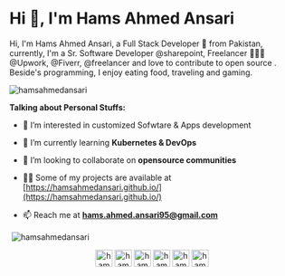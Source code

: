<h1>Hi 👋, I'm Hams Ahmed Ansari</h1>
<p>Hi, I'm Hams Ahmed Ansari, a Full Stack Developer 🚀 from Pakistan, currently, I'm a Sr. Software Developer @sharepoint, Freelancer 👨🏽‍💻 @Upwork, @Fiverr, @freelancer and love to contribute to open source . Beside's programming, I enjoy eating food, traveling and gaming.</p>

<p align="left"> <img src="https://komarev.com/ghpvc/?username=hamsahmedansari" alt="hamsahmedansari" /> </p>
<b>Talking about Personal Stuffs:</b>

- 👀 I’m interested in customized Sofwtare & Apps development

- 🌱 I’m currently learning **Kubernetes & DevOps**

- 👯 I’m looking to collaborate on **opensource communities**

- 👨‍💻 Some of my projects are available at [https://hamsahmedansari.github.io/](https://hamsahmedansari.github.io/)

- 📫 Reach me at **hams.ahmed.ansari95@gmail.com**

<p>&nbsp;<img align="center" src="https://github-readme-stats.vercel.app/api?username=hamsahmedansari&show_icons=true" alt="hamsahmedansari" /></p>

<p align="center">
<a href="https://twitter.com/hamsahmedansari" target="blank"><img align="center" src="https://cdn.jsdelivr.net/npm/simple-icons@3.0.1/icons/twitter.svg" alt="hamsahmedansari" height="30" width="30" /></a>
<a href="https://linkedin.com/in/hamsahmedansari" target="blank"><img align="center" src="https://cdn.jsdelivr.net/npm/simple-icons@3.0.1/icons/linkedin.svg" alt="hamsahmedansari" height="30" width="30" /></a>
<a href="https://stackoverflow.com/users/hamsahmedansari" target="blank"><img align="center" src="https://cdn.jsdelivr.net/npm/simple-icons@3.0.1/icons/stackoverflow.svg" alt="hamsahmedansari" height="30" width="30" /></a>
<a href="https://fb.com/hamsahmedansari" target="blank"><img align="center" src="https://cdn.jsdelivr.net/npm/simple-icons@3.0.1/icons/facebook.svg" alt="hamsahmedansari" height="30" width="30" /></a>
<a href="https://instagram.com/hamsahmedansari" target="blank"><img align="center" src="https://cdn.jsdelivr.net/npm/simple-icons@3.0.1/icons/instagram.svg" alt="hamsahmedansari" height="30" width="30" /></a>
<a href="https://www.behance.net/hamsahmedansari" target="blank"><img align="center" src="https://cdn.jsdelivr.net/npm/simple-icons@3.0.1/icons/behance.svg" alt="hamsahmedansari" height="30" width="30" /></a>
</p>
